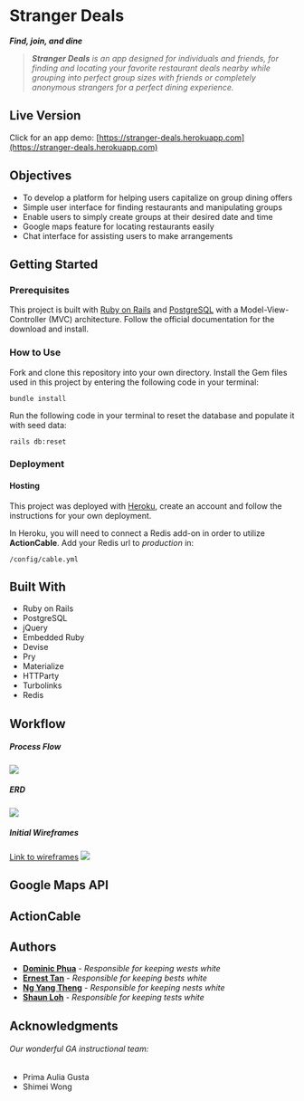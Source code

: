 # Stranger Deals

_**Find, join, and dine**_

> **_Stranger Deals_** _is an app designed for individuals and friends, for finding and locating your favorite restaurant deals nearby while grouping into perfect group sizes with friends or completely anonymous strangers for a perfect dining experience._

## Live Version

Click for an app demo:
[https://stranger-deals.herokuapp.com](https://stranger-deals.herokuapp.com)

## Objectives
- To develop a platform for helping users capitalize on group dining offers
- Simple user interface for finding restaurants and manipulating groups
- Enable users to simply create groups at their desired date and time
- Google maps feature for locating restaurants easily
- Chat interface for assisting users to make arrangements

## Getting Started

### Prerequisites

This project is built with [Ruby on Rails](http://rubyonrails.org/) and [PostgreSQL](https://www.postgresql.org/) with a Model-View-Controller (MVC) architecture. Follow the official documentation for the download and install.

### How to Use

Fork and clone this repository into your own directory. Install the Gem files used in this project by entering the following code in your terminal:

```bundle install```

Run the following code in your terminal to reset the database and populate it with seed data:

```rails db:reset```


### Deployment

#### Hosting
This project was deployed with [Heroku](https://www.heroku.com), create an account and follow the instructions for your own deployment.

In Heroku, you will need to connect a Redis add-on in order to utilize **ActionCable**. Add your Redis url to _production_ in:

```/config/cable.yml```

## Built With

* Ruby on Rails
* PostgreSQL
* jQuery
* Embedded Ruby
* Devise
* Pry
* Materialize
* HTTParty
* Turbolinks
* Redis

## Workflow

##### Process Flow
![](/readme_images/process_flow.png)

##### ERD
![](/readme_images/erd.png)

##### Initial Wireframes
[Link to wireframes](https://xd.adobe.com/view/8c83ed3b-e399-454f-bc3c-95cb16ffd2f0/)
![](/readme_images/wireframes.png)

## Google Maps API


## ActionCable


## Authors

* **[Dominic Phua](https://github.com/DominikPhua)** - *Responsible for keeping wests white*
* **[Ernest Tan](https://github.com/evilernie1985)** - *Responsible for keeping bests white*
* **[Ng Yang Theng](https://github.com/yangtheng)** - *Responsible for keeping nests white*
* **[Shaun Loh](https://github.com/shaunloh89)** - *Responsible for keeping tests white*

## Acknowledgments

###### Our wonderful GA instructional team:
- Prima Aulia Gusta
- Shimei Wong
